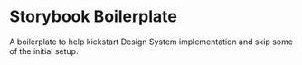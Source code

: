 # Storybook Boilerplate
A boilerplate to help kickstart Design System implementation and skip some of the initial setup.
